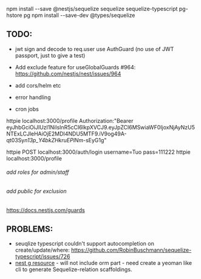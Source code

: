 npm install --save @nestjs/sequelize sequelize sequelize-typescript pg-hstore pg
npm install --save-dev @types/sequelize

## TODO:

- jwt sign and decode to req.user use AuthGuard (no use of JWT passport, just to give a test)
- Add exclude feature for useGlobalGuards #964: https://github.com/nestjs/nest/issues/964

- add cors/helm etc
- error handling
- cron jobs

httpie localhost:3000/profile Authorization:"Bearer eyJhbGciOiJIUzI1NiIsInR5cCI6IkpXVCJ9.eyJpZCI6MSwiaWF0IjoxNjAyNzU5NTExLCJleHAiOjE2MDI4NDU5MTF9.iV9og49A-qt03Sy*n13p_Y4bkZHkruEPlNm*-sEyG1g"

httpie POST localhost:3000/auth/login username=Tuo pass=111222
httpie localhost:3000/profile

###### add roles for admin/staff

###### add public for exclusion

https://docs.nestjs.com/guards

## PROBLEMS:

- seuqlize typescript couldn't support autocompletion on create/update/where: https://github.com/RobinBuschmann/sequelize-typescript/issues/726
- [nest g resource](https://trilon.io/blog/introducing-cli-generators-crud-api-in-1-minute) - will not include orm part - need create a yeoman like cli to generate Sequelize-relation scaffoldings.

